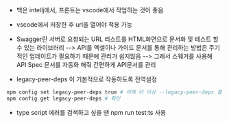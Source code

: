 - 백은 intellj에서, 프론트는  vscode에서 작업하는 것이 좋음
- vscode에서 저장한 후 url을 열어야 적용 가능
- Swagger란 서버로 요청되는 URL 리스트를 HTML화면으로 문서화 및 테스트 할 수 있는 라이브러리
--> API를 엑셀이나 가이드 문서를 통해 관리하는 방법은 주기적인 업데이트가 필요하기 때문에 관리가 쉽지않음
--> 그래서 스웨거를 사용해 API Spec 문서를 자동화 해줘 간편하게 API문서를 관리

- legacy-peer-deps 이 기본적으로 작동하도록 전역설정
```bash
npm config set legacy-peer-deps true # 이제 더 이상 --legacy-peer-deps 를 명시적으로 입력하지 않아도 된다.
npm config get legacy-peer-deps # 확인
```

- type script 에러를 검색하고 싶을 땐 npm run test:ts 사용